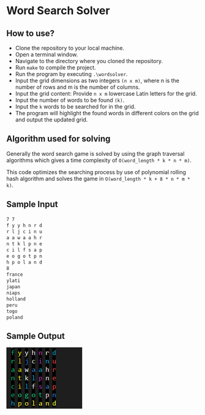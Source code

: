 # Word Search Solver
## How to use? 
- Clone the repository to your local machine.
- Open a terminal window.
- Navigate to the directory where you cloned the repository.
- Run `make` to compile the project.
- Run the program by executing `.\wordsolver`.
- Input the grid dimensions as two integers `(n x m)`, where n is the number of rows and m is the number of columns.
- Input the grid content: Provide `n x m` lowercase Latin letters for the grid.
- Input the number of words to be found `(k)`.
- Input the `k` words to be searched for in the grid.
- The program will highlight the found words in different colors on the grid and output the updated grid.

## Algorithm used for solving

Generally the word search game is solved by using the graph traversal algorithms which gives a time complexity of `O(word_length * k * n * m)`. 

This code optimizes the searching process by use of polynomial rolling hash algorithm and solves the game in `O(word_length * k + 8 * n * m * k)`.

## Sample Input
```
7 7
f y y h n r d
r l j c i n u
a a w a a h r
n t k l p n e
c i l f s a p
e o g o t p n
h p o l a n d
8
france
ylati
japan
niaps
holland
peru
togo
poland

```

## Sample Output
![alt text](https://github.com/Rittin1/Word_Search-Solver/blob/main/output.png)
